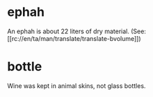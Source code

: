 # ephah

An ephah is about 22 liters of dry material. (See: [[rc://en/ta/man/translate/translate-bvolume]])

# bottle

Wine was kept in animal skins, not glass bottles.
